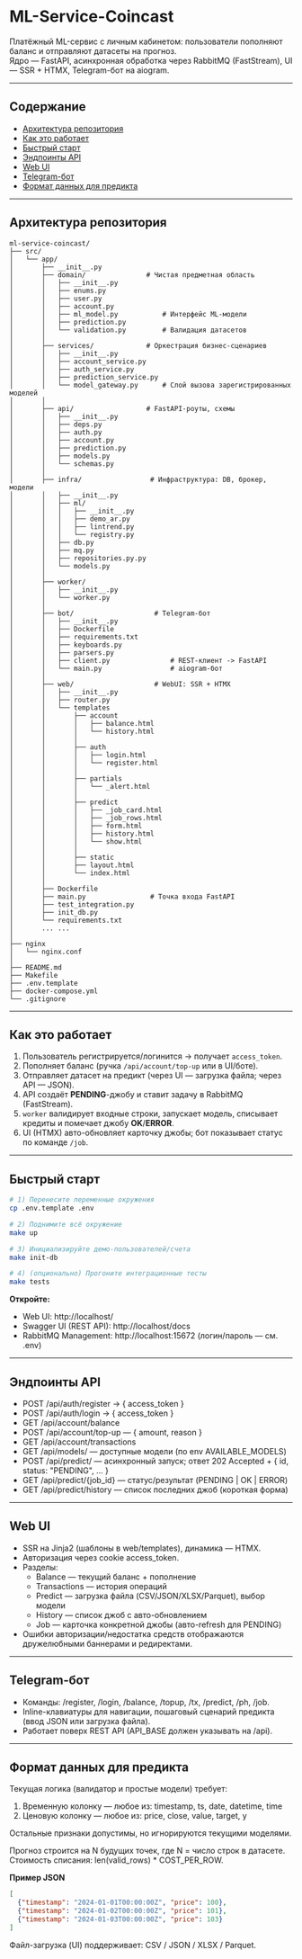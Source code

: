 # ML-Service-Coincast

Платёжный ML-сервис с личным кабинетом: пользователи пополняют баланс и отправляют датасеты на прогноз.  
Ядро — FastAPI, асинхронная обработка через RabbitMQ (FastStream), UI — SSR + HTMX, Telegram-бот на aiogram.

---

## Содержание

- [Архитектура репозитория](#архитектура-репозитория)
- [Как это работает](#как-это-работает)
- [Быстрый старт](#быстрый-старт)
- [Эндпоинты API](#эндпоинты-api)
- [Web UI](#web-ui)
- [Telegram-бот](#telegram-бот)
- [Формат данных для предикта](#формат-данных-для-предикта)

---
## Архитектура репозитория

```
ml-service-coincast/
├── src/
│   └── app/
│       ├── __init__.py
│       ├── domain/               # Чистая предметная область
│       │   ├── __init__.py
│       │   ├── enums.py              
│       │   ├── user.py               
│       │   ├── account.py            
│       │   ├── ml_model.py           # Интерфейс ML-модели
│       │   ├── prediction.py         
│       │   └── validation.py         # Валидация датасетов
│       │
│       ├── services/             # Оркестрация бизнес-сценариев
│       │   ├── __init__.py
│       │   ├── account_service.py
│       │   ├── auth_service.py
│       │   ├── prediction_service.py
│       │   └── model_gateway.py      # Cлой вызова зарегистрированных моделей
│       │
│       ├── api/                  # FastAPI-роуты, схемы
│       │   ├── __init__.py          
│       │   ├── deps.py           
│       │   ├── auth.py              
│       │   ├── account.py           
│       │   ├── prediction.py        
│       │   ├── models.py
│       │   └── schemas.py           
│       │
│       ├── infra/                 # Инфраструктура: DB, брокер, модели
│       │   ├── __init__.py
│       │   ├── ml/ 
│       │   │   ├── __init__.py
│       │   │   ├── demo_ar.py
│       │   │   ├── lintrend.py
│       │   │   └── registry.py
│       │   ├── db.py
│       │   ├── mq.py
│       │   ├── repositories.py.py
│       │   └── models.py        
│       │
│       ├── worker/        
│       │   ├── __init__.py
│       │   └── worker.py        
│       │
│       ├── bot/                    # Telegram-бот
│       │   ├── __init__.py      
│       │   ├── Dockerfile
│       │   ├── requirements.txt
│       │   ├── keyboards.py
│       │   ├── parsers.py
│       │   ├── client.py               # REST-клиент -> FastAPI
│       │   └── main.py                 # aiogram-бот
│       │
│       ├── web/                    # WebUI: SSR + HTMX
│       │   ├── __init__.py      
│       │   ├── router.py
│       │   └── templates
│       │       ├── account
│       │       │   ├── balance.html
│       │       │   └── history.html
│       │       │  
│       │       ├── auth
│       │       │   ├── login.html
│       │       │   └── register.html
│       │       │  
│       │       ├── partials
│       │       │   └── _alert.html
│       │       │  
│       │       ├── predict
│       │       │   ├── _job_card.html
│       │       │   ├── _job_rows.html
│       │       │   ├── form.html
│       │       │   ├── history.html
│       │       │   └── show.html
│       │       │  
│       │       ├── static
│       │       ├── layout.html
│       │       └── index.html
│       │
│       ├── Dockerfile
│       ├── main.py                # Точка входа FastAPI
│       ├── test_integration.py
│       ├── init_db.py
│       └── requirements.txt
│       ... ...
│
├── nginx
│   └── nginx.conf
│
├── README.md
├── Makefile
├── .env.template
├── docker-compose.yml
└── .gitignore
```

---

## Как это работает

1. Пользователь регистрируется/логинится -> получает `access_token`.
2. Пополняет баланс (ручка `/api/account/top-up` или в UI/боте).
3. Отправляет датасет на предикт (через UI — загрузка файла; через API — JSON).
4. API создаёт **PENDING**-джобу и ставит задачу в RabbitMQ (FastStream).
5. `worker` валидирует входные строки, запускает модель, списывает кредиты и помечает джобу **OK**/**ERROR**.
6. UI (HTMX) авто-обновляет карточку джобы; бот показывает статус по команде `/job`.

---

## Быстрый старт

```bash
# 1) Перенесите переменные окружения
cp .env.template .env

# 2) Поднимите всё окружение
make up

# 3) Инициализируйте демо-пользователей/счета
make init-db

# 4) (опционально) Прогоните интеграционные тесты
make tests
```

**Откройте:**
- Web UI: http://localhost/
- Swagger UI (REST API): http://localhost/docs
- RabbitMQ Management: http://localhost:15672 (логин/пароль — см. .env)

---

## Эндпоинты API

- POST /api/auth/register -> { access_token }
- POST /api/auth/login -> { access_token }
- GET  /api/account/balance
- POST /api/account/top-up — { amount, reason }
- GET  /api/account/transactions
- GET  /api/models/ — доступные модели (по env AVAILABLE_MODELS)
- POST /api/predict/ — асинхронный запуск; ответ 202 Accepted + { id, status: "PENDING", ... }
- GET  /api/predict/{job_id} — статус/результат (PENDING | OK | ERROR)
- GET  /api/predict/history — список последних джоб (короткая форма)

---

## Web UI
- SSR на Jinja2 (шаблоны в web/templates), динамика — HTMX.
- Авторизация через cookie access_token.
- Разделы:
  - Balance — текущий баланс + пополнение
  - Transactions — история операций
  - Predict — загрузка файла (CSV/JSON/XLSX/Parquet), выбор модели
  - History — список джоб с авто-обновлением
  - Job — карточка конкретной джобы (авто-refresh для PENDING)
- Ошибки авторизации/недостатка средств отображаются дружелюбными баннерами и редиректами.

---

## Telegram-бот
- Команды: /register, /login, /balance, /topup, /tx, /predict, /ph, /job.
- Inline-клавиатуры для навигации, пошаговый сценарий предикта (ввод JSON или загрузка файла).
- Работает поверх REST API (API_BASE должен указывать на /api).

---

## Формат данных для предикта

Текущая логика (валидатор и простые модели) требует:
1. Временную колонку — любое из: timestamp, ts, date, datetime, time
2. Ценовую колонку — любое из: price, close, value, target, y

Остальные признаки допустимы, но игнорируются текущими моделями.

Прогноз строится на N будущих точек, где N = число строк в датасете.
Стоимость списания: len(valid_rows) * COST_PER_ROW.

**Пример JSON**
```JSON
[
  {"timestamp": "2024-01-01T00:00:00Z", "price": 100},
  {"timestamp": "2024-01-02T00:00:00Z", "price": 101},
  {"timestamp": "2024-01-03T00:00:00Z", "price": 103}
]
```
Файл-загрузка (UI) поддерживает: CSV / JSON / XLSX / Parquet.